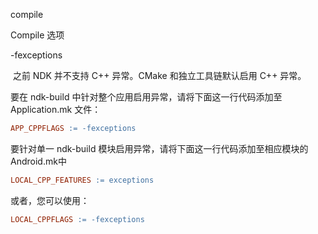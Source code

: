 compile 



Compile 选项

-fexceptions

​	之前 NDK 并不支持 C++ 异常。CMake 和独立工具链默认启用 C++ 异常。

要在 ndk-build 中针对整个应用启用异常，请将下面这一行代码添加至 Application.mk 文件：

```makefile
APP_CPPFLAGS := -fexceptions
```

要针对单一 ndk-build 模块启用异常，请将下面这一行代码添加至相应模块的 Android.mk中

```makefile
LOCAL_CPP_FEATURES := exceptions
```

或者，您可以使用：

```makefile
LOCAL_CPPFLAGS := -fexceptions
```

